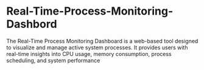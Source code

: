 # Real-Time-Process-Monitoring-Dashbord
The Real-Time Process Monitoring Dashboard is a web-based tool designed to visualize and manage active system processes. It provides users with real-time insights into CPU usage, memory consumption, process scheduling, and system performance
